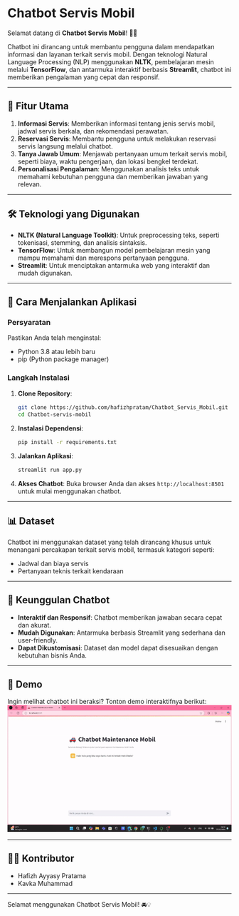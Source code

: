 # Chatbot Servis Mobil

Selamat datang di **Chatbot Servis Mobil**! 🚗💬

Chatbot ini dirancang untuk membantu pengguna dalam mendapatkan informasi dan layanan terkait servis mobil. Dengan teknologi Natural Language Processing (NLP) menggunakan **NLTK**, pembelajaran mesin melalui **TensorFlow**, dan antarmuka interaktif berbasis **Streamlit**, chatbot ini memberikan pengalaman yang cepat dan responsif.

---

## 🎯 **Fitur Utama**

1. **Informasi Servis**: Memberikan informasi tentang jenis servis mobil, jadwal servis berkala, dan rekomendasi perawatan.
2. **Reservasi Servis**: Membantu pengguna untuk melakukan reservasi servis langsung melalui chatbot.
3. **Tanya Jawab Umum**: Menjawab pertanyaan umum terkait servis mobil, seperti biaya, waktu pengerjaan, dan lokasi bengkel terdekat.
4. **Personalisasi Pengalaman**: Menggunakan analisis teks untuk memahami kebutuhan pengguna dan memberikan jawaban yang relevan.

---

## 🛠️ **Teknologi yang Digunakan**

- **NLTK (Natural Language Toolkit)**: Untuk preprocessing teks, seperti tokenisasi, stemming, dan analisis sintaksis.
- **TensorFlow**: Untuk membangun model pembelajaran mesin yang mampu memahami dan merespons pertanyaan pengguna.
- **Streamlit**: Untuk menciptakan antarmuka web yang interaktif dan mudah digunakan.

---

## 🚀 **Cara Menjalankan Aplikasi**

### **Persyaratan**
Pastikan Anda telah menginstal:
- Python 3.8 atau lebih baru
- pip (Python package manager)

### **Langkah Instalasi**

1. **Clone Repository**:
   ```bash
   git clone https://github.com/hafizhpratam/Chatbot_Servis_Mobil.git
   cd Chatbot-servis-mobil
   ```

2. **Instalasi Dependensi**:
   ```bash
   pip install -r requirements.txt
   ```

3. **Jalankan Aplikasi**:
   ```bash
   streamlit run app.py
   ```

4. **Akses Chatbot**:
   Buka browser Anda dan akses `http://localhost:8501` untuk mulai menggunakan chatbot.
---

## 📊 **Dataset**
Chatbot ini menggunakan dataset yang telah dirancang khusus untuk menangani percakapan terkait servis mobil, termasuk kategori seperti:
- Jadwal dan biaya servis
- Pertanyaan teknis terkait kendaraan

---

## 🌟 **Keunggulan Chatbot**
- **Interaktif dan Responsif**: Chatbot memberikan jawaban secara cepat dan akurat.
- **Mudah Digunakan**: Antarmuka berbasis Streamlit yang sederhana dan user-friendly.
- **Dapat Dikustomisasi**: Dataset dan model dapat disesuaikan dengan kebutuhan bisnis Anda.
---

## 🎥 **Demo**

Ingin melihat chatbot ini beraksi? Tonton demo interaktifnya berikut:
![Demo Video](demo.gif)

---

## 🧑‍💻 **Kontributor**
- Hafizh Ayyasy Pratama
- Kavka Muhammad
---

Selamat menggunakan Chatbot Servis Mobil! 🚘💡
